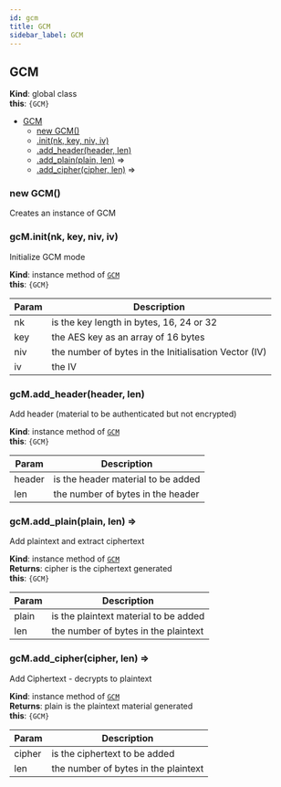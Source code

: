 ```yaml
---
id: gcm
title: GCM
sidebar_label: GCM
---
```


<a name="GCM"></a>

## GCM
**Kind**: global class  
**this**: <code>{GCM}</code>  

* [GCM](#GCM)
    * [new GCM()](#new_GCM_new)
    * [.init(nk, key, niv, iv)](#GCM+init)
    * [.add_header(header, len)](#GCM+add_header)
    * [.add_plain(plain, len)](#GCM+add_plain) ⇒
    * [.add_cipher(cipher, len)](#GCM+add_cipher) ⇒

<a name="new_GCM_new"></a>

### new GCM()
Creates an instance of GCM

<a name="GCM+init"></a>

### gcM.init(nk, key, niv, iv)
Initialize GCM mode

**Kind**: instance method of [<code>GCM</code>](#GCM)  
**this**: <code>{GCM}</code>  

| Param | Description |
| --- | --- |
| nk | is the key length in bytes, 16, 24 or 32 |
| key | the AES key as an array of 16 bytes |
| niv | the number of bytes in the Initialisation Vector (IV) |
| iv | the IV |

<a name="GCM+add_header"></a>

### gcM.add\_header(header, len)
Add header (material to be authenticated but not encrypted)

**Kind**: instance method of [<code>GCM</code>](#GCM)  
**this**: <code>{GCM}</code>  

| Param | Description |
| --- | --- |
| header | is the header material to be added |
| len | the number of bytes in the header |

<a name="GCM+add_plain"></a>

### gcM.add\_plain(plain, len) ⇒
Add plaintext and extract ciphertext

**Kind**: instance method of [<code>GCM</code>](#GCM)  
**Returns**: cipher is the ciphertext generated  
**this**: <code>{GCM}</code>  

| Param | Description |
| --- | --- |
| plain | is the plaintext material to be added |
| len | the number of bytes in the plaintext |

<a name="GCM+add_cipher"></a>

### gcM.add\_cipher(cipher, len) ⇒
Add Ciphertext - decrypts to plaintext

**Kind**: instance method of [<code>GCM</code>](#GCM)  
**Returns**: plain is the plaintext material generated  
**this**: <code>{GCM}</code>  

| Param | Description |
| --- | --- |
| cipher | is the ciphertext to be added |
| len | the number of bytes in the plaintext |

